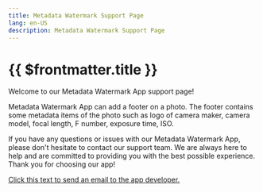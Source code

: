 ```yaml
---
title: Metadata Watermark Support Page
lang: en-US
description: Metadata Watermark Support Page
---
```


# {{ $frontmatter.title }}

Welcome to our Metadata Watermark App support page!

Metadata Watermark App can add a footer on a photo. The footer contains some metadata items of the photo such as logo of camera maker, camera model, focal length, F number, exposure time, ISO.

If you have any questions or issues with our Metadata Watermark App, please don't hesitate to contact our support team. We are always here to help and are committed to providing you with the best possible experience. Thank you for choosing our app!

<a href = "mailto: shan_huang_apple_dev_2@outlook.com">Click this text to send an email to the app developer.</a>